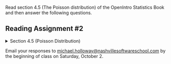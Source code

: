 Read section 4.5 (The Poisson distribution) of the OpenIntro Statistics Book and then answer the following questions.
## Reading Assignment #2

<details>

  <summary>Section 4.5 (Poisson Distribution)</summary>

  * How are the binomial distribution and the Poisson distribution similar? How are they different?

    <blockquote>

    Both the binomial distribution and the Poisson distribution use a summary value--the probability of success on a single trial for the binomial distribution, and the rate of events per time period for the Poisson distribution--as the fundamental parameter for their construction. Also, each distribution is constructed by a plotting the probabilities of the number of these fundamental units occurring within some frame, i.e., the probability of _k_ successes in _n_ Bernoulli trials for the binomial distribution and the probability of _k_ events occurring within a given timeframe for the Poisson distribution. Finally, both the binomial and Poisson distributions assume independent events for their respective cases. The primary difference between the two distributions is that the binomial distribution is concerned with frequencies of events in a fixed number of trials, whereas Poisson distributions are concerned frequencies of events in a fixed timeframe.

    </blockquote>

  * True or False: The mean of a Poisson distribution can be any real number.

    <blockquote>

    False. The mean of a Poisson distribution is <img src="https://render.githubusercontent.com/render/math?math=\lambda">, the number of events we expect observe in the timeframe--aka, "the rate". The rate would be a natural number (including zero) over a positive real number (a timeframe), meaning the rate must be a nonnegative real number.

    </blockquote>

  * What is the relationship between the mean and variance of a Poisson distribution?

    <blockquote>

    Since the standard deviation of the Poisson distribution is the square root of the mean, the variance of the Poisson distribution is equal to the mean(!).

    </blockquote>

</details>


Email your responses to michael.holloway@nashvillesoftwareschool.com by the beginning of class on Saturday, October 2.
